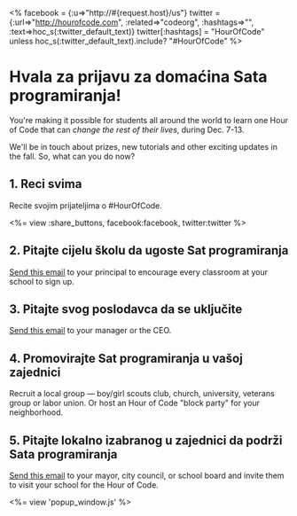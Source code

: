 <% facebook = {:u=>"http://#{request.host}/us"}
                      twitter = {:url=>"http://hourofcode.com", :related=>"codeorg", :hashtags=>"", :text=>hoc_s(:twitter_default_text)}
                      twitter[:hashtags] = "HourOfCode" unless hoc_s(:twitter_default_text).include? "#HourOfCode" %>



# Hvala za prijavu za domaćina Sata programiranja!

You're making it possible for students all around the world to learn one Hour of Code that can *change the rest of their lives*, during Dec. 7-13.

We'll be in touch about prizes, new tutorials and other exciting updates in the fall. So, what can you do now?

## 1. Reci svima

Recite svojim prijateljima o #HourOfCode.

<%= view :share_buttons, facebook:facebook, twitter:twitter %>

## 2. Pitajte cijelu školu da ugoste Sat programiranja

[Send this email](<%= hoc_uri('/resources#email') %>) to your principal to encourage every classroom at your school to sign up.

## 3. Pitajte svog poslodavca da se uključite

[Send this email](<%= hoc_uri('/resources#email') %>) to your manager or the CEO.

## 4. Promovirajte Sat programiranja u vašoj zajednici

Recruit a local group — boy/girl scouts club, church, university, veterans group or labor union. Or host an Hour of Code "block party" for your neighborhood.

## 5. Pitajte lokalno izabranog u zajednici da podrži Sata programiranja

[Send this email](<%= hoc_uri('/resources#politicians') %>) to your mayor, city council, or school board and invite them to visit your school for the Hour of Code.

<%= view 'popup_window.js' %>